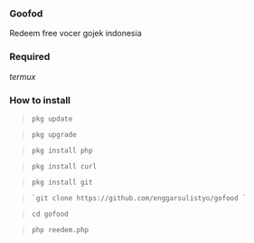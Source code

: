 ### Goofod
Redeem free vocer gojek indonesia


### Required
_termux_


### How to install
> `pkg update `

> `pkg upgrade `

> `pkg install php `

> `pkg install curl `

> `pkg install git `

>     `git clone https://github.com/enggarsulistyo/gofood `                

> `cd gofood `

> `php reedem.php `
